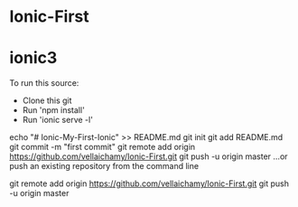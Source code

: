 # Ionic-First

# ionic3



To run this source:

* Clone this git
* Run 'npm install'
* Run 'ionic serve -l'


echo "# Ionic-My-First-Ionic" >> README.md
git init
git add README.md
git commit -m "first commit"
git remote add origin https://github.com/vellaichamy/Ionic-First.git
git push -u origin master
…or push an existing repository from the command line

git remote add origin https://github.com/vellaichamy/Ionic-First.git
git push -u origin master
